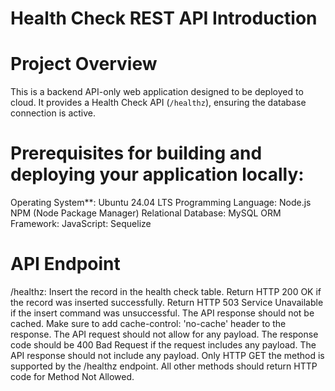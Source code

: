 # Health Check REST API Introduction


# Project Overview
This is a backend API-only web application designed to be deployed to cloud. It provides a Health Check API (`/healthz`), ensuring the database connection is active. 

# Prerequisites for building and deploying your application locally:
Operating System**: Ubuntu 24.04 LTS
Programming Language: Node.js
NPM (Node Package Manager)
Relational Database: MySQL 
ORM Framework: JavaScript: Sequelize

# API Endpoint
/healthz:
Insert the record in the health check table.
Return HTTP 200 OK if the record was inserted successfully.
Return HTTP 503 Service Unavailable if the insert command was  unsuccessful.
The API response should not be cached. Make sure to add cache-control: 'no-cache' header to the response.
The API request should not allow for any payload. The response code should be 400 Bad Request if the request includes any payload.
The API response should not include any payload.
Only HTTP GET the method is supported by the /healthz endpoint. All other methods should return HTTP code for Method Not Allowed.









